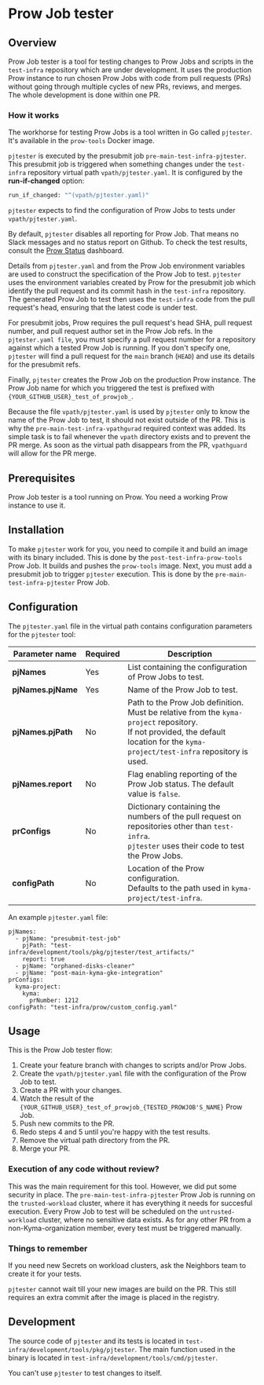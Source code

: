 # Prow Job tester

## Overview

Prow Job tester is a tool for testing changes to Prow Jobs and scripts in the `test-infra` repository which are under development. It uses the production Prow instance to run chosen Prow Jobs with code from pull requests (PRs) without going through multiple cycles of new PRs, reviews, and merges. The whole development is done within one PR.

### How it works

The workhorse for testing Prow Jobs is a tool written in Go called `pjtester`. It's available in the `prow-tools` Docker image.

`pjtester` is executed by the presubmit job `pre-main-test-infra-pjtester`. This presubmit job is triggered when something changes under the `test-infra` repository virtual path `vpath/pjtester.yaml`.
It is configured by the **run-if-changed** option:
```bash
run_if_changed: "^(vpath/pjtester.yaml)"
```

`pjtester` expects to find the configuration of Prow Jobs to tests under `vpath/pjtester.yaml`.

By default, `pjtester` disables all reporting for Prow Job. That means no Slack messages and no status report on Github. To check the test results, consult the [Prow Status](https://status.build.kyma-project.io/) dashboard.

Details from `pjtester.yaml` and from the Prow Job environment variables are used to construct the specification of the Prow Job to test. `pjtester` uses the environment variables created by Prow for the presubmit job which identify the pull request and its commit hash in the `test-infra` repository. The generated Prow Job to test then uses the `test-infra` code from the pull request's head, ensuring that the latest code is under test.

For presubmit jobs, Prow requires the pull request's head SHA, pull request number, and pull request author set in the Prow Job refs. In the `pjtester.yaml file`, you must specify a pull request number for a repository against which a tested Prow Job is running. If you don't specify one, `pjtester` will find a pull request for the `main` branch (`HEAD`) and use its details for the presubmit refs.

Finally, `pjtester` creates the Prow Job on the production Prow instance. The Prow Job name for which you triggered the test is prefixed with `{YOUR_GITHUB_USER}_test_of_prowjob_`.

Because the file `vpath/pjtester.yaml` is used by `pjtester` only to know the name of the Prow Job to test, it should not exist outside of the PR. This is why the `pre-main-test-infra-vpathgurad` required context was added. Its simple task is to fail whenever the `vpath` directory exists and to prevent the PR merge. As soon as the virtual path disappears from the PR, `vpathguard` will allow for the PR merge.

## Prerequisites

Prow Job tester is a tool running on Prow. You need a working Prow instance to use it.

## Installation

To make `pjtester` work for you, you need to compile it and build an image with its binary included. This is done by the `post-test-infra-prow-tools` Prow Job. It builds and pushes the `prow-tools` image.
Next, you must add a presubmit job to trigger `pjtester` execution. This is done by the `pre-main-test-infra-pjtester` Prow Job.

## Configuration

The `pjtester.yaml` file in the virtual path contains configuration parameters for the `pjtester` tool:

| Parameter name | Required | Description |
|----------------|----------|-------------|
| **pjNames** | Yes | List containing the configuration of Prow Jobs to test. | Yes |
| **pjNames.pjName** | Yes | Name of the Prow Job to test. | Yes |
| **pjNames.pjPath** | No | Path to the Prow Job definition. <br> Must be relative from the `kyma-project` repository. <br> If not provided, the default location for the `kyma-project/test-infra` repository is used. | No |
| **pjNames.report** | No | Flag enabling reporting of the Prow Job status. The default value is `false`. | No |
| **prConfigs** | No | Dictionary containing the numbers of the pull request on repositories other than `test-infra`. <br> `pjtester` uses their code to test the Prow Jobs. | No |
| **configPath** | No | Location of the Prow configuration. <br> Defaults to the path used in `kyma-project/test-infra`. | No |

An example `pjtester.yaml` file:

```
pjNames:
  - pjName: "presubmit-test-job"
    pjPath: "test-infra/development/tools/pkg/pjtester/test_artifacts/"
    report: true
  - pjName: "orphaned-disks-cleaner"
  - pjName: "post-main-kyma-gke-integration"
prConfigs:
  kyma-project:
    kyma:
      prNumber: 1212
configPath: "test-infra/prow/custom_config.yaml"
```


## Usage

This is the Prow Job tester flow:

1. Create your feature branch with changes to scripts and/or Prow Jobs.
2. Create the `vpath/pjtester.yaml` file with the configuration of the Prow Job to test.
3. Create a PR with your changes.
4. Watch the result of the `{YOUR_GITHUB_USER}_test_of_prowjob_{TESTED_PROWJOB'S_NAME}` Prow Job.
5. Push new commits to the PR.
6. Redo steps 4 and 5 until you're happy with the test results.
7. Remove the virtual path directory from the PR.
8. Merge your PR.

### Execution of any code without review?

This was the main requirement for this tool. However, we did put some security in place. The `pre-main-test-infra-pjtester` Prow Job is running on the `trusted-workload` cluster, where it has everything it needs for succesful execution. Every Prow Job to test will be scheduled on the `untrusted-workload` cluster, where no sensitive data exists. As for any other PR from a non-Kyma-organization member, every test must be triggered manually.

### Things to remember

If you need new Secrets on workload clusters, ask the Neighbors team to create it for your tests.

`pjtester` cannot wait till your new images are build on the PR. This still requires an extra commit after the image is placed in the registry.

## Development

The source code of `pjtester` and its tests is located in `test-infra/development/tools/pkg/pjtester`.
The main function used in the binary is located in `test-infra/development/tools/cmd/pjtester`.

You can't use `pjtester` to test changes to itself.
